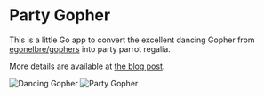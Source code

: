 # Party Gopher

This is a little Go app to convert the excellent dancing Gopher from [egonelbre/gophers](https://github.com/egonelbre/gophers) into party parrot regalia.

More details are available at [the blog post](http://www.velvetcache.org/2018/06/13/party-gopher).

![Dancing Gopher](http://static.velvetcache.org/pages/2018/06/13/party-gopher/dancing-gopher.gif) ![Party Gopher](http://static.velvetcache.org/pages/2018/06/13/party-gopher/party-gopher.gif)
